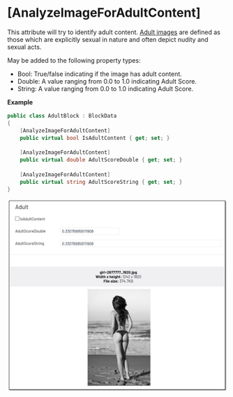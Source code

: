# [AnalyzeImageForAdultContent]
This attribute will try to identify adult content. [Adult images](https://docs.microsoft.com/en-us/azure/cognitive-services/computer-vision/concept-detecting-adult-content) are defined as those which are explicitly sexual in nature and often depict nudity and sexual acts.

May be added to the following property types:

- Bool: True/false indicating if the image has adult content.
- Double: A value ranging from 0.0 to 1.0 indicating Adult Score.
- String: A value ranging from 0.0 to 1.0 indicating Adult Score.

**Example**
``` C#
public class AdultBlock : BlockData
{
    [AnalyzeImageForAdultContent]
    public virtual bool IsAdultContent { get; set; }

    [AnalyzeImageForAdultContent]
    public virtual double AdultScoreDouble { get; set; }

    [AnalyzeImageForAdultContent]
    public virtual string AdultScoreString { get; set; }
}
```
![Adult](./img/Adult.jpg)